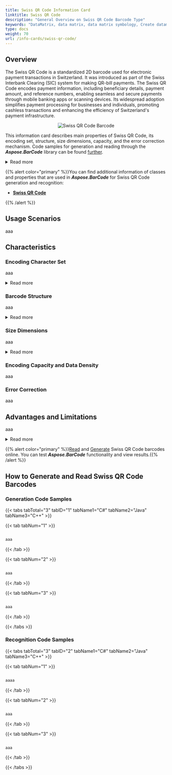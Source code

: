 ```yaml
---
title: Swiss QR Code Information Card
linktitle: Swiss QR Code
description: "General Overview on Swiss QR Code Barcode Type"
keywords: "DataMatrix, data matrix, data matrix symbology, Create datamatrix barcodes, Read data matrix, what is data matrix, data matrix barcodes, generate datamatrix, matrix barcodes, 2D barcode, data matrix specification, data matrix generator, data matrix reader, recognize data matrix, scan data matrix"
type: docs
weight: 70
url: /info-cards/swiss-qr-code/
---
```


## **Overview**
The Swiss QR Code is a standardized 2D barcode used for electronic payment transactions in Switzerland. It was introduced as part of the Swiss Interbank Clearing (SIC) system for making QR-bill payments. The Swiss QR Code encodes payment information, including beneficiary details, payment amount, and reference numbers, enabling seamless and secure payments through mobile banking apps or scanning devices. Its widespread adoption simplifies payment processing for businesses and individuals, promoting cashless transactions and enhancing the efficiency of Switzerland's payment infrastructure.

<p align="center"><img alt="Swiss QR Code Barcode" src="swissqrcode.png"></p>

This information card describes main properties of Swiss QR Code, its encoding set, structure, size dimensions, capacity, and the error correction mechanism. Code samples for generation and reading through the ***Aspose.BarCode*** library can be found [further](#asposesamples).

  
<details>  
<summary>Read more</summary>
  
aaa

</details>

{{% alert color="primary" %}}You can find additional information of classes and properties that are used in ***Aspose.BarCode*** for Swiss QR Code generation and recognition:
- [**Swiss QR Code**](https://docs.aspose.com/barcode/net/swiss-qr-code/)

{{% /alert %}} 


## **Usage Scenarios**
aaa

## **Characteristics**
### **Encoding Character Set**
aaa

<details>  
<summary>Read more</summary>

aaa

</details>

### **Barcode Structure**
aaa

<details>  
<summary>Read more</summary>

aaa

</details>

### **Size Dimensions**
aaa

<details>  
<summary>Read more</summary>

aaa

</details>

### **Encoding Capacity and Data Density**
aaa

### **Error Correction**
aaa

## **Advantages and Limitations**
aaa

<details>  
<summary>Read more</summary>
  
aaa

</details>

{{% alert color="primary" %}}[Read](https://products.aspose.app/barcode/recognize/swissqr) and [Generate](https://products.aspose.app/barcode/generate/swissqr) Swiss QR Code barcodes online. You can test ***Aspose.BarCode*** functionality and view results.{{% /alert %}}


## **How to Generate and Read Swiss QR Code Barcodes**

<a name="asposesamples"></a>

### **Generation Code Samples**

{{< tabs tabTotal="3" tabID="1" tabName1="C#" tabName2="Java" tabName3="C++" >}}

{{< tab tabNum="1" >}}

```csharp

aaa

```

{{< /tab >}}

{{< tab tabNum="2" >}}

```java

aaa

```

{{< /tab >}}

{{< tab tabNum="3" >}}

```cpp

aaa

```
    
{{< /tab >}}

{{< /tabs >}}

### **Recognition Code Samples**

{{< tabs tabTotal="3" tabID="2" tabName1="C#" tabName2="Java" tabName3="C++" >}}

{{< tab tabNum="1" >}}

```csharp

aaaa

```

{{< /tab >}}

{{< tab tabNum="2" >}}

```java

aaa

``` 

{{< /tab >}}

{{< tab tabNum="3" >}}

```cpp

aaa

```

{{< /tab >}}

{{< /tabs >}}